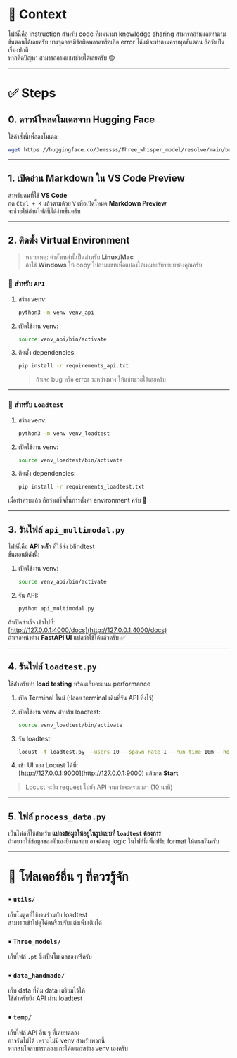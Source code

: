# 📝 Context  
ไฟล์นี้คือ instruction สำหรับ code ที่ผมนำมา knowledge sharing 
สามารถอ่านและทำตามขั้นตอนได้เลยครับ บางจุดอาจมีข้อผิดพลาดหรือเกิด error ได้แม้จะทำตามครบทุกขั้นตอน ถือว่าเป็นเรื่องปกติ  
หากติดปัญหา สามารถถามแชทช่วยได้เลยครับ 😊  

---

# ✅ Steps

## 0. ดาวน์โหลดโมเดลจาก Hugging Face  
ใช้คำสั่งนี้เพื่อลงโมเดล:  
```bash
wget https://huggingface.co/Jemssss/Three_whisper_model/resolve/main/best_model_2trans.pt
```

---

## 1. เปิดอ่าน Markdown ใน VS Code Preview  
สำหรับคนที่ใช้ **VS Code**  
กด `Ctrl + K` แล้วตามด้วย `V` เพื่อเปิดโหมด **Markdown Preview**  
จะช่วยให้อ่านไฟล์นี้ได้ง่ายขึ้นครับ  

---

## 2. ติดตั้ง Virtual Environment

> หมายเหตุ: คำสั่งเหล่านี้เป็นสำหรับ **Linux/Mac**  
> ถ้าใช้ **Windows** ให้ copy ไปถามแชทเพื่อแปลงให้เหมาะกับระบบของคุณครับ  

### 🔹 สำหรับ `API`

1. สร้าง venv:  
   ```bash
   python3 -m venv venv_api
   ```

2. เปิดใช้งาน venv:  
   ```bash
   source venv_api/bin/activate
   ```

3. ติดตั้ง dependencies:  
   ```bash
   pip install -r requirements_api.txt
   ```
   > ถ้าเจอ bug หรือ error ระหว่างทาง ให้แชทช่วยได้เลยครับ

---

### 🔹 สำหรับ `Loadtest`

1. สร้าง venv:  
   ```bash
   python3 -m venv venv_loadtest
   ```

2. เปิดใช้งาน venv:  
   ```bash
   source venv_loadtest/bin/activate
   ```

3. ติดตั้ง dependencies:  
   ```bash
   pip install -r requirements_loadtest.txt
   ```

เมื่อทำครบแล้ว ถือว่าเสร็จสิ้นการตั้งค่า environment ครับ 🎉

---

## 3. รันไฟล์ `api_multimodal.py`

ไฟล์นี้คือ **API หลัก** ที่ใช้ส่ง blindtest  
ขั้นตอนมีดังนี้:

1. เปิดใช้งาน venv:
   ```bash
   source venv_api/bin/activate
   ```

2. รัน API:
   ```bash
   python api_multimodal.py
   ```

ถ้าเปิดสำเร็จ เข้าไปที่:  
[http://127.0.0.1:4000/docs](http://127.0.0.1:4000/docs)  
ถ้าเจอหน้าต่าง **FastAPI UI** แปลว่าใช้ได้แล้วครับ ✅

---

## 4. รันไฟล์ `loadtest.py`

ใช้สำหรับทำ **load testing** พร้อมเก็บคะแนน performance

1. เปิด Terminal ใหม่ (ปล่อย terminal เดิมที่รัน API ทิ้งไว้)

2. เปิดใช้งาน venv สำหรับ loadtest:
   ```bash
   source venv_loadtest/bin/activate
   ```

3. รัน loadtest:
   ```bash
   locust -f loadtest.py --users 10 --spawn-rate 1 --run-time 10m --host http://0.0.0.0:4000 --web-port 9000
   ```

4. เข้า UI ของ Locust ได้ที่:  
   [http://127.0.0.1:9000](http://127.0.0.1:9000) แล้วกด **Start**

> Locust จะยิง request ไปยัง API จนกว่าจะครบเวลา (10 นาที)

---

## 5. ไฟล์ `process_data.py`

เป็นไฟล์ที่ใช้สำหรับ **แปลงข้อมูลให้อยู่ในรูปแบบที่ `loadtest` ต้องการ**  
ถ้าอยากใช้ข้อมูลของตัวเองยิงทดสอบ อาจต้องดู logic ในไฟล์นี้เพื่อปรับ format ให้ตรงกันครับ

---

# 📁 โฟลเดอร์อื่น ๆ ที่ควรรู้จัก

### ▪️ `utils/`  
เก็บโมดูลที่ใช้งานร่วมกับ loadtest  
สามารถเข้าไปดูโค้ดหรือปรับแต่งเพิ่มเติมได้  

### ▪️ `Three_models/`  
เก็บไฟล์ `.pt` ซึ่งเป็นโมเดลของทรีครับ  

### ▪️ `data_handmade/`  
เก็บ data ที่ทีม data เตรียมไว้ให้  
ใช้สำหรับยิง API ผ่าน loadtest  

### ▪️ `temp/`  
เก็บไฟล์ API อื่น ๆ ที่เคยทดลอง  
อาจรันไม่ได้ เพราะไม่มี venv สำหรับพวกนี้  
หากสนใจสามารถลองแกะโค้ดและสร้าง venv เองครับ
